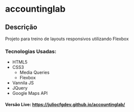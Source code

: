 # accountinglab
## Descrição 
Projeto para treino de layouts responsivos utilizando Flexbox
### Tecnologias Usadas:
* HTML5
* CSS3
  * Media Queries
  * Flexbox
* Vannila JS
* JQuery
* Google Maps API
#### Versão Live: https://juliocfgdev.github.io/accountinglab/
